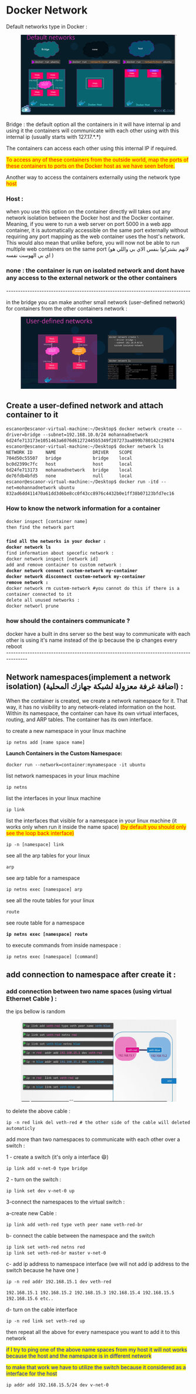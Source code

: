 # Docker Network

Default networks type in Docker :&#x20;



<figure><img src=".gitbook/assets/Default networks.png" alt=""><figcaption></figcaption></figure>

Bridge : the default option all the containers in it will have internal ip and using it the containers will communicate with each other using with this internal ip (usually starts with 127.17.\*.\*)

The containers can access each other using this internal IP if required.

&#x20;<mark style="color:red;">To access any of these containers from the outside world, map the ports of these containers to ports on the Docker host as we have seen before.</mark>&#x20;

Another way to access the containers externally using the network type <mark style="color:red;">host</mark>&#x20;

### **Host** :&#x20;

when you use this option on the container directly will takes out any network isolation between the Docker host and the Docker container. Meaning, if you were to run a web server on port 5000 in a web app container, it is automatically accessible on the same port externally without requiring any port mapping as the web container uses the host's network. This would also mean that unlike before, you will now not be able to run multiple web containers on the same port (لانهم بشتركوا بنفس الاي بي واللي هو اي بي الهوست نفسه )

### none : the container is run on isolated network and dont have any access to the  external network or the other containers



\------------------------------------------------------------------------------

in the bridge you can make another small network (user-defined network) for containers from the other containers network : &#x20;

<figure><img src=".gitbook/assets/ney.png" alt=""><figcaption></figcaption></figure>

## Create a user-defined network and attach container to it&#x20;

```
escanor@escanor-virtual-machine:~/Desktop$ docker network create --driver=bridge --subnet=192.168.10.0/24 mohannadnetwork
6d24fe713173e1051463a6076d61272445b5349f287273aa899b780142c29874
escanor@escanor-virtual-machine:~/Desktop$ docker network ls
NETWORK ID     NAME              DRIVER    SCOPE
704d50c55507   bridge            bridge    local
bc0d2399c7fc   host              host      local
6d24fe713173   mohannadnetwork   bridge    local
de76fdb4bfd5   none              null      local
escanor@escanor-virtual-machine:~/Desktop$ docker run -itd --net=mohannadnetwork ubuntu
832ad6dd411470a61dd3d6be8cc0f43cc8976c4432b0e1ff38b07123bfd7ec16

```

### How to know the network information for a container&#x20;

```
docker inspect [container name]
then find the network part
```

###

<pre><code><strong>find all the networks in your docker : 
</strong><strong>docker network ls 
</strong>find information about specefic network : 
docker network inspect [network id]
add and remove container to custom network : 
<strong>docker network connect custem-network my-container
</strong><strong>docker network disconnect custem-network my-container
</strong><strong>remove network : 
</strong>docker network rm custem-network #you cannot do this if there is a container connected to it 
delete all unused networks : 
docker networl prune
</code></pre>

### how should the containers communicate ?&#x20;

docker have a built in dns server so the best way to communicate with each other is using it's name instead of the ip because the ip changes every reboot\
\---------------------------------------------------------------------------------------

## Network namespaces(implement a network isolation) (اضافة غرفة معزولة لشبكة جهازك المحلية) :&#x20;

When the container is created, we create a network namespace for it. That way, it has no visibility to any network-related information on the host. Within its namespace, the container can have its own virtual interfaces, routing, and ARP tables. The container has its own interface.



to create a new namespace in your linux machine&#x20;

```
ip netns add [name space name]
```

**Launch Containers in the Custom Namespace:**

```
docker run --network=container:mynamespace -it ubuntu
```

list network namespaces in your linux machine&#x20;

```
ip netns
```

list the interfaces in your linux machine&#x20;

```
ip link 
```

list the interfaces that visible for a namespace in your linux machine (it works only when run it inside the name space) <mark style="color:red;">(by default you should only see the loop back interface)</mark>

```
ip -n [namespace] link
```

see all the arp tables for your linux&#x20;

```
arp
```

see arp table for a namespace

```
ip netns exec [namespace] arp
```

see all the route tables for your linux&#x20;

```
route
```

see route table for a namespace

<pre><code><strong>ip netns exec [namespace] route 
</strong></code></pre>

to execute commands from inside namespace :&#x20;

```
ip netns exec [namespace] [command]
```

## &#x20;add connection to namespace after create it :&#x20;

### add connection between two name spaces (using virtual Ethernet Cable )  :&#x20;

the ips bellow is random&#x20;



<figure><img src=".gitbook/assets/koo.png" alt=""><figcaption></figcaption></figure>

to delete the above cable :&#x20;

```
ip -n red link del veth-red # the other side of the cable will deleted automaticly
```

add more than two namespaces to communicate with each other over a switch :&#x20;

1 - create a switch (it's only a interface :smile:)

```
ip link add v-net-0 type bridge
```

2 - turn on the switch :&#x20;

```
ip link set dev v-net-0 up
```

3-connect the namespaces to the virtual switch :&#x20;

a-create new Cable :&#x20;

```
ip link add veth-red type veth peer name veth-red-br
```

b- connect the cable between the namespace and the switch &#x20;

```
ip link set veth-red netns red
ip link set veth-red-br master v-net-0
```

c- add ip address to namespace interface (we will not add ip address to the switch because he have one )&#x20;

```
ip -n red addr 192.168.15.1 dev veth-red
```

```
192.168.15.1 192.168.15.2 192.168.15.3 192.168.15.4 192.168.15.5 192.168.15.6 etc..
```

d- turn on the cable interface&#x20;

```
ip -n red link set veth-red up
```

then repeat all the above for every namespace you want to add it to this network&#x20;

<mark style="color:blue;">if I try to ping one of the above name spaces from my host it will not works because the host and the namespace is in different network</mark>&#x20;

<mark style="color:blue;">to make that work we have to utilize the switch because it considered as a interface for the host</mark>

```
ip addr add 192.168.15.5/24 dev v-net-0
```

